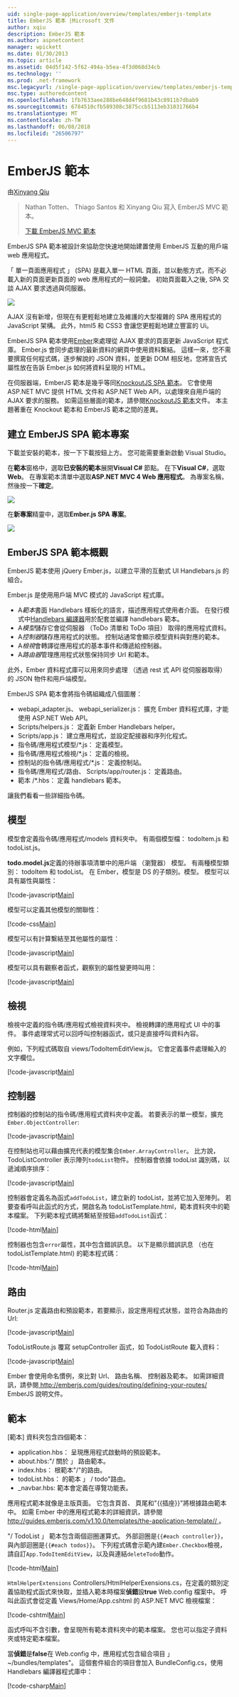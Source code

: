 ```yaml
---
uid: single-page-application/overview/templates/emberjs-template
title: EmberJS 範本 |Microsoft 文件
author: xqiu
description: EmberJS 範本
ms.author: aspnetcontent
manager: wpickett
ms.date: 01/30/2013
ms.topic: article
ms.assetid: 04d5f142-5f62-494a-b5ea-4f3d068d34cb
ms.technology: ''
ms.prod: .net-framework
msc.legacyurl: /single-page-application/overview/templates/emberjs-template
msc.type: authoredcontent
ms.openlocfilehash: 1fb7633aee288be648d4f9681b43c8911b7dbab9
ms.sourcegitcommit: 6784510cfb589308c3875ccb5113eb31031766b4
ms.translationtype: MT
ms.contentlocale: zh-TW
ms.lasthandoff: 06/08/2018
ms.locfileid: "26506797"
---
```

<a name="emberjs-template"></a>EmberJS 範本
====================
由[Xinyang Qiu](https://github.com/xqiu)

> Nathan Totten、 Thiago Santos 和 Xinyang Qiu 寫入 EmberJS MVC 範本。
> 
> [下載 EmberJS MVC 範本](https://go.microsoft.com/fwlink/?LinkId=282647)


EmberJS SPA 範本被設計來協助您快速地開始建置使用 EmberJS 互動的用戶端 web 應用程式。

「 單一頁面應用程式 」 (SPA) 是載入單一 HTML 頁面，並以動態方式，而不必載入新的頁面更新頁面的 web 應用程式的一般詞彙。 初始頁面載入之後, SPA 交談 AJAX 要求透過與伺服器。

![](emberjs-template/_static/image1.png)

AJAX 沒有新增，但現在有更輕鬆地建立及維護的大型複雜的 SPA 應用程式的 JavaScript 架構。 此外，html5 和 CSS3 會讓您更輕鬆地建立豐富的 Ui。

EmberJS SPA 範本使用[Ember](http://emberjs.com/)來處理從 AJAX 要求的頁面更新 JavaScript 程式庫。 Ember.js 會同步處理的最新資料的網頁中使用資料繫結。 這樣一來，您不需要撰寫任何程式碼，逐步解說的 JSON 資料，並更新 DOM 相反地，您將宣告式屬性放在告訴 Ember.js 如何將資料呈現的 HTML。

在伺服器端，EmberJS 範本是幾乎等同[KnockoutJS SPA 範本](../introduction/knockoutjs-template.md)。 它會使用 ASP.NET MVC 提供 HTML 文件和 ASP.NET Web API，以處理來自用戶端的 AJAX 要求的服務。 如需這些層面的範本，請參閱[KnockoutJS 範本](../introduction/knockoutjs-template.md)文件。 本主題著重在 Knockout 範本和 EmberJS 範本之間的差異。

## <a name="create-an-emberjs-spa-template-project"></a>建立 EmberJS SPA 範本專案

下載並安裝的範本，按一下下載按鈕上方。 您可能需要重新啟動 Visual Studio。

在**範本**窗格中，選取**已安裝的範本**展開**Visual C#** 節點。 在下**Visual C#**，選取**Web**。 在專案範本清單中選取**ASP.NET MVC 4 Web 應用程式**。 為專案名稱，然後按一下**確定**。

![](emberjs-template/_static/image2.png)

在**新專案**精靈中，選取**Ember.js SPA 專案**。

![](emberjs-template/_static/image4.png)

## <a name="emberjs-spa-template-overview"></a>EmberJS SPA 範本概觀

EmberJS 範本使用 jQuery Ember.js，以建立平滑的互動式 UI Handlebars.js 的組合。

Ember.js 是使用用戶端 MVC 模式的 JavaScript 程式庫。

- A*範本*書面 Handlebars 樣板化的語言，描述應用程式使用者介面。 在發行模式中[Handlebars 編譯器](https://github.com/Myslik/csharp-ember-handlebars)用於配套並編譯 handlebars 範本。
- A*模型*儲存它會從伺服器 （ToDo 清單和 ToDo 項目） 取得的應用程式資料。
- A*控制器*儲存應用程式的狀態。 控制站通常會顯示模型資料與對應的範本。
- A*檢視*會轉譯從應用程式的基本事件和傳遞給控制器。
- A*路由器*管理應用程式狀態保持同步 Url 和範本。

此外，Ember 資料程式庫可以用來同步處理 （透過 rest 式 API 從伺服器取得） 的 JSON 物件和用戶端模型。

EmberJS SPA 範本會將指令碼組織成八個圖層：

- webapi\_adapter.js、 webapi\_serializer.js： 擴充 Ember 資料程式庫，才能使用 ASP.NET Web API。
- Scripts/helpers.js： 定義新 Ember Handlebars helper。
- Scripts/app.js： 建立應用程式，並設定配接器和序列化程式。
- 指令碼/應用程式模型/\*.js： 定義模型。
- 指令碼/應用程式檢視/\*.js： 定義的檢視。
- 控制站的指令碼/應用程式/\*.js： 定義控制站。
- 指令碼/應用程式/路由、 Scripts/app/router.js： 定義路由。
- 範本 /\*.hbs： 定義 handlebars 範本。

讓我們看看一些詳細指令碼。

## <a name="models"></a>模型

模型會定義指令碼/應用程式/models 資料夾中。 有兩個模型檔： todoItem.js 和 todoList.js。

**todo.model.js**定義的待辦事項清單中的用戶端 （瀏覽器） 模型。 有兩種模型類別： todoItem 和 todoList。 在 Ember，模型是 DS 的子類別。模型。 模型可以具有屬性與屬性：

[!code-javascript[Main](emberjs-template/samples/sample1.js)]

模型可以定義其他模型的關聯性：

[!code-css[Main](emberjs-template/samples/sample2.css)]

模型可以有計算繫結至其他屬性的屬性：

[!code-javascript[Main](emberjs-template/samples/sample3.js)]

模型可以具有觀察者函式，觀察到的屬性變更時叫用：

[!code-javascript[Main](emberjs-template/samples/sample4.js)]

## <a name="views"></a>檢視

檢視中定義的指令碼/應用程式檢視資料夾中。 檢視轉譯的應用程式 UI 中的事件。 事件處理常式可以回呼叫控制器函式，或只是直接呼叫資料內容。

例如，下列程式碼取自 views/TodoItemEditView.js。 它會定義事件處理輸入的文字欄位。

[!code-javascript[Main](emberjs-template/samples/sample5.js)]

## <a name="controller"></a>控制器

控制器的控制站的指令碼/應用程式資料夾中定義。 若要表示的單一模型，擴充`Ember.ObjectController`:

[!code-javascript[Main](emberjs-template/samples/sample6.js)]

在控制站也可以藉由擴充代表的模型集合`Ember.ArrayController`。 比方說，TodoListController 表示陣列`todoList`物件。 控制器會依據 todoList 識別碼，以遞減順序排序：

[!code-javascript[Main](emberjs-template/samples/sample7.js)]

控制器會定義名為函式`addTodoList`，建立新的 todoList，並將它加入至陣列。 若要查看呼叫此函式的方式，開啟名為 todoListTemplate.html，範本資料夾中的範本檔案。 下列範本程式碼將繫結至按鈕`addTodoList`函式：

[!code-html[Main](emberjs-template/samples/sample8.html)]

控制器也包含`error`屬性，其中包含錯誤訊息。 以下是顯示錯誤訊息 （也在 todoListTemplate.html) 的範本程式碼：

[!code-html[Main](emberjs-template/samples/sample9.html)]

## <a name="routes"></a>路由

Router.js 定義路由和預設範本，若要顯示，設定應用程式狀態，並符合為路由的 Url:

[!code-javascript[Main](emberjs-template/samples/sample10.js)]

TodoListRoute.js 覆寫 setupController 函式，如 TodoListRoute 載入資料：

[!code-javascript[Main](emberjs-template/samples/sample11.js)]

Ember 會使用命名慣例，來比對 Url、 路由名稱、 控制器及範本。 如需詳細資訊，請參閱[ http://emberjs.com/guides/routing/defining-your-routes/ ](http://emberjs.com/guides/routing/defining-your-routes/) EmberJS 說明文件。

## <a name="templates"></a>範本

[範本] 資料夾包含四個範本：

- application.hbs： 呈現應用程式啟動時的預設範本。
- about.hbs:"/ 關於 」 路由範本。
- index.hbs： 根範本"/"的路由。
- todoList.hbs： 的範本 」 / todo"路由。
- \_navbar.hbs: 範本會定義在導覽功能表。

應用程式範本就像是主版頁面。 它包含頁首、 頁尾和"{{插座}}"將根據路由範本中。 如需 Ember 中的應用程式範本的詳細資訊，請參閱[ http://guides.emberjs.com/v1.10.0/templates/the-application-template// ](http://guides.emberjs.com/v1.10.0/templates/the-application-template/)。

"/ TodoList 」 範本包含兩個迴圈運算式。 外部迴圈是`{{#each controller}}`，與內部迴圈是`{{#each todos}}`。 下列程式碼會示範內建`Ember.Checkbox`檢視，請自訂`App.TodoItemEditView`，以及與連結`deleteTodo`動作。

[!code-html[Main](emberjs-template/samples/sample12.html)]

`HtmlHelperExtensions` Controllers/HtmlHelperExensions.cs，在定義的類別定義協助程式函式來快取，並插入範本時檔案**偵錯**設**true** Web.config 檔案中。 呼叫此函式會從定義 Views/Home/App.cshtml 的 ASP.NET MVC 檢視檔案：

[!code-cshtml[Main](emberjs-template/samples/sample13.cshtml)]

函式呼叫不含引數，會呈現所有範本資料夾中的範本檔案。 您也可以指定子資料夾或特定範本檔案。

當**偵錯**是**false**在 Web.config 中，應用程式包含組合項目 」 ~/bundles/templates"。 這個套件組合的項目會加入 BundleConfig.cs，使用 Handlebars 編譯器程式庫中：

[!code-csharp[Main](emberjs-template/samples/sample14.cs)]

